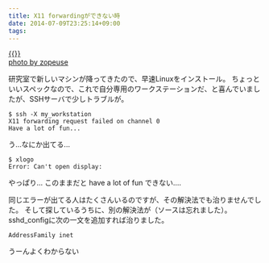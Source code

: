 ```yaml
---
title: X11 forwardingができない時
date: 2014-07-09T23:25:14+09:00
tags: 
---
```


[{{<img src="http://farm1.staticflickr.com/99/271120032_7496977120.jpg" alt="">}}](http://www.flickr.com/photos/37136574@N00/271120032)  
[photo by zopeuse](http://www.flickr.com/photos/37136574@N00/271120032)

研究室で新しいマシンが降ってきたので、早速Linuxをインストール。
ちょっといいスペックなので、これで自分専用のワークステーションだ、と喜んでいましたが、SSHサーバで少しトラブルが。

```
$ ssh -X my_workstation
X11 forwarding request failed on channel 0
Have a lot of fun...
```

う\.\.\.なにか出てる\.\.\.

```
$ xlogo
Error: Can't open display:
```

やっぱり\.\.\.
このままだと have a lot of fun できない\.\.\.\.

同じエラーが出てる人はたくさんいるのですが、その解決法でも治りませんでした。
そして探しているうちに、別の解決法が（ソースは忘れました）。sshd\_configに次の一文を追加すれば治りました。

```sshdconfig
AddressFamily inet
```

うーんよくわからない

